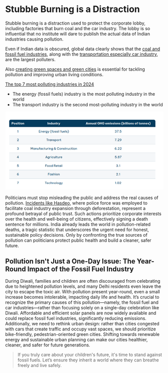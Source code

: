 # Stubble Burning is a Distraction

Stubble burning is a distraction used to protect the corporate lobby, including factories that burn coal and the car industry. The lobby is so influential that no institute will dare to publish the actual data of Indian industries causing pollution.

Even if Indian data is obscured, global data clearly shows that the [coal and fossil fuel industries](https://iambrainstorming.github.io/chapters/invest_on_renewables.html), along with the [transportation especially car industry](https://iambrainstorming.github.io/chapters/road-planning-of-cities.html), are the largest polluters.

Also [creating green spaces and green cities](https://iambrainstorming.github.io/chapters/building-better-cities.html) is essential for tackling pollution and improving urban living conditions.



[The top 7 most polluting industries in 2024](https://www.theecoexperts.co.uk/blog/top-7-most-polluting-industries)

- The energy (fossil fuels) industry is the most polluting industry in the world
- The transport industry is the second most-polluting industry in the world

![Pollution by Industry](industry.png)


Politicians must stop misleading the public and address the real causes of pollution. [Incidents like Hasdeo](../justice/police-loyality.md), where police force was employed to facilitate coal industry expansion through deforestation, represent a profound betrayal of public trust. Such actions prioritize corporate interests over the health and well-being of citizens, effectively signing a death sentence for millions. India already leads the world in pollution-related deaths, a tragic statistic that underscores the urgent need for honest, sustainable policy decisions. Only by confronting the true sources of pollution can politicians protect public health and build a cleaner, safer future.



## Pollution Isn't Just a One-Day Issue: The Year-Round Impact of the Fossil Fuel Industry

During Diwali, families and children are often discouraged from celebrating due to heightened pollution levels, and many Delhi residents even leave the city to escape the toxic air. With pollution present year-round, even a small increase becomes intolerable, impacting daily life and health. It’s crucial to recognize the primary causes of this pollution—namely, the fossil fuel and car industries—rather than focusing solely on a single-day celebration like Diwali. Affordable and efficient solar panels are now widely available and could replace fossil fuel industries, significantly reducing emissions. Additionally, we need to rethink urban design: rather than cities congested with cars that create traffic and occupy vast spaces, we should prioritize bike-friendly, pedestrian-oriented green cities. Shifting towards renewable energy and sustainable urban planning can make our cities healthier, cleaner, and safer for future generations.

> If you truly care about your children's future, it's time to stand against fossil fuels. Let’s ensure they inherit a world where they can breathe freely and live safely.
